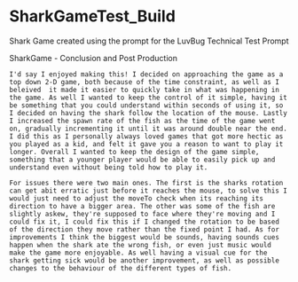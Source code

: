 # SharkGameTest_Build
Shark Game created using the prompt for the LuvBug Technical Test Prompt

SharkGame - Conclusion and Post Production 

	I'd say I enjoyed making this! I decided on approaching the game as a top down 2-D game, both because of the time constraint, as well as I beleived  it made it easier to quickly take in what was happening in the game. As well I wanted to keep the control of it simple, having it be something that you could understand within seconds of using it, so I decided on having the shark follow the location of the mouse. Lastly I increased the spawn rate of the fish as the time of the game went on, gradually incrementing it until it was around double near the end. I did this as I personally always loved games that got more hectic as you played as a kid, and felt it gave you a reason to want to play it longer. Overall I wanted to keep the design of the game simple, something that a younger player would be able to easily pick up and understand even without being told how to play it. 
  
 	For issues there were two main ones. The first is the sharks rotation can get abit erratic just before it reaches the mouse, to solve this I would just need to adjust the moveTo check when its reaching its direction to have a bigger area. The other was some of the fish are slightly askew, they're supposed to face where they're moving and I could fix it, I could fix this if I changed the rotation to be based of the direction they move rather than the fixed point I had. As for improvements I think the biggest would be sounds, having sounds cues happen when the shark ate the wrong fish, or even just music would make the game more enjoyable. As well having a visual cue for the shark getting sick would be another improvement, as well as possible changes to the behaviour of the different types of fish.
